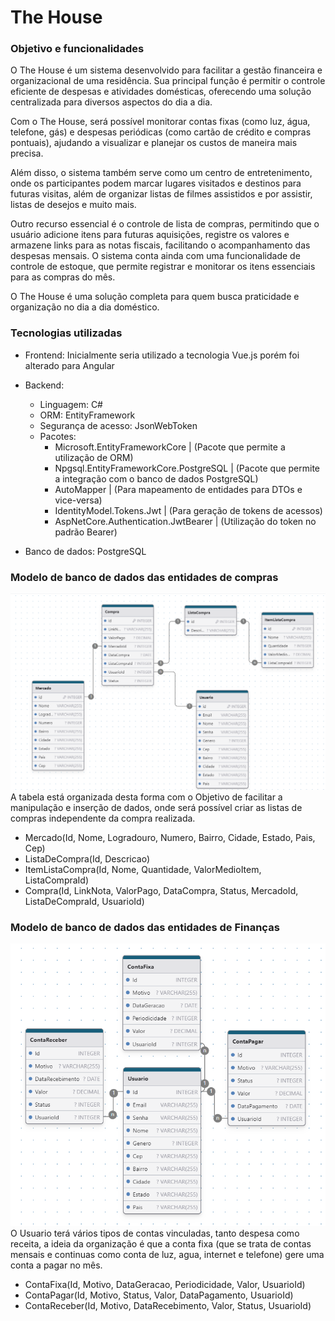 # The House

### Objetivo e funcionalidades
O The House é um sistema desenvolvido para facilitar a gestão financeira e organizacional de uma residência. Sua principal função é permitir o controle eficiente de despesas e atividades domésticas, oferecendo uma solução centralizada para diversos aspectos do dia a dia.

Com o The House, será possível monitorar contas fixas (como luz, água, telefone, gás) e despesas periódicas (como cartão de crédito e compras pontuais), ajudando a visualizar e planejar os custos de maneira mais precisa.

Além disso, o sistema também serve como um centro de entretenimento, onde os participantes podem marcar lugares visitados e destinos para futuras visitas, além de organizar listas de filmes assistidos e por assistir, listas de desejos e muito mais.

Outro recurso essencial é o controle de lista de compras, permitindo que o usuário adicione itens para futuras aquisições, registre os valores e armazene links para as notas fiscais, facilitando o acompanhamento das despesas mensais. O sistema conta ainda com uma funcionalidade de controle de estoque, que permite registrar e monitorar os itens essenciais para as compras do mês.

O The House é uma solução completa para quem busca praticidade e organização no dia a dia doméstico.

### Tecnologias utilizadas
- Frontend: Inicialmente seria utilizado a tecnologia Vue.js porém foi alterado para Angular
- Backend:
    - Linguagem: C#
    - ORM: EntityFramework
    - Segurança de acesso: JsonWebToken
    - Pacotes:
        - Microsoft.EntityFrameworkCore | (Pacote que permite a utilização de ORM)
        - Npgsql.EntityFrameworkCore.PostgreSQL | (Pacote que permite a integração com o banco de dados PostgreSQL)
        - AutoMapper | (Para mapeamento de entidades para DTOs e vice-versa)
        - IdentityModel.Tokens.Jwt | (Para geração de tokens de acessos)
        - AspNetCore.Authentication.JwtBearer | (Utilização do token no padrão Bearer)
        
- Banco de dados: PostgreSQL

### Modelo de banco de dados das entidades de compras
![Tabelas de compra](GitMedia/TabelasCompra.png)
A tabela está organizada desta forma com o Objetivo de facilitar a manipulação e inserção de dados, onde será possível criar as listas de compras independente da compra realizada.
- Mercado(Id, Nome, Logradouro, Numero, Bairro, Cidade, Estado, Pais, Cep)
- ListaDeCompra(Id, Descricao)
- ItemListaCompra(Id, Nome, Quantidade, ValorMedioItem, ListaCompraId)
- Compra(Id, LinkNota, ValorPago, DataCompra, Status, MercadoId, ListaDeCompraId, UsuarioId)

### Modelo de banco de dados das entidades de Finanças
![Tabela de Finanças](GitMedia/TabelaFinanceiro.png)
O Usuario terá vários tipos de contas vinculadas, tanto despesa como receita, a ideia da organização é que a conta fixa (que se trata de contas mensais e continuas como conta de luz, agua, internet e telefone) gere uma conta a pagar no mês.
- ContaFixa(Id, Motivo, DataGeracao, Periodicidade, Valor, UsuarioId)
- ContaPagar(Id, Motivo, Status, Valor, DataPagamento, UsuarioId)
- ContaReceber(Id, Motivo, DataRecebimento, Valor, Status, UsuarioId)